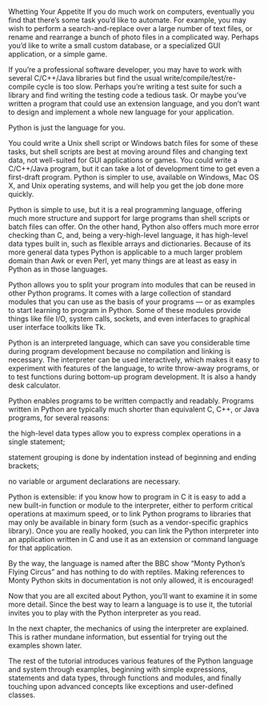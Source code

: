 Whetting Your Appetite
If you do much work on computers, eventually you find that there’s some task you’d like to automate. For example, you may wish to perform a search-and-replace over a large number of text files, or rename and rearrange a bunch of photo files in a complicated way. Perhaps you’d like to write a small custom database, or a specialized GUI application, or a simple game.

If you’re a professional software developer, you may have to work with several C/C++/Java libraries but find the usual write/compile/test/re-compile cycle is too slow. Perhaps you’re writing a test suite for such a library and find writing the testing code a tedious task. Or maybe you’ve written a program that could use an extension language, and you don’t want to design and implement a whole new language for your application.

Python is just the language for you.

You could write a Unix shell script or Windows batch files for some of these tasks, but shell scripts are best at moving around files and changing text data, not well-suited for GUI applications or games. You could write a C/C++/Java program, but it can take a lot of development time to get even a first-draft program. Python is simpler to use, available on Windows, Mac OS X, and Unix operating systems, and will help you get the job done more quickly.

Python is simple to use, but it is a real programming language, offering much more structure and support for large programs than shell scripts or batch files can offer. On the other hand, Python also offers much more error checking than C, and, being a very-high-level language, it has high-level data types built in, such as flexible arrays and dictionaries. Because of its more general data types Python is applicable to a much larger problem domain than Awk or even Perl, yet many things are at least as easy in Python as in those languages.

Python allows you to split your program into modules that can be reused in other Python programs. It comes with a large collection of standard modules that you can use as the basis of your programs — or as examples to start learning to program in Python. Some of these modules provide things like file I/O, system calls, sockets, and even interfaces to graphical user interface toolkits like Tk.

Python is an interpreted language, which can save you considerable time during program development because no compilation and linking is necessary. The interpreter can be used interactively, which makes it easy to experiment with features of the language, to write throw-away programs, or to test functions during bottom-up program development. It is also a handy desk calculator.

Python enables programs to be written compactly and readably. Programs written in Python are typically much shorter than equivalent C, C++, or Java programs, for several reasons:

the high-level data types allow you to express complex operations in a single statement;

statement grouping is done by indentation instead of beginning and ending brackets;

no variable or argument declarations are necessary.

Python is extensible: if you know how to program in C it is easy to add a new built-in function or module to the interpreter, either to perform critical operations at maximum speed, or to link Python programs to libraries that may only be available in binary form (such as a vendor-specific graphics library). Once you are really hooked, you can link the Python interpreter into an application written in C and use it as an extension or command language for that application.

By the way, the language is named after the BBC show “Monty Python’s Flying Circus” and has nothing to do with reptiles. Making references to Monty Python skits in documentation is not only allowed, it is encouraged!

Now that you are all excited about Python, you’ll want to examine it in some more detail. Since the best way to learn a language is to use it, the tutorial invites you to play with the Python interpreter as you read.

In the next chapter, the mechanics of using the interpreter are explained. This is rather mundane information, but essential for trying out the examples shown later.

The rest of the tutorial introduces various features of the Python language and system through examples, beginning with simple expressions, statements and data types, through functions and modules, and finally touching upon advanced concepts like exceptions and user-defined classes.

